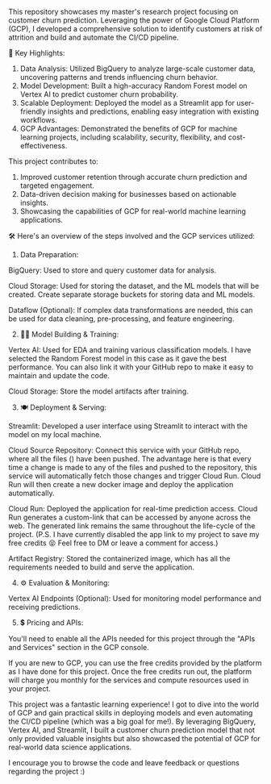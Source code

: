 This repository showcases my master's research project focusing on customer churn prediction. Leveraging the power of Google Cloud Platform (GCP), I developed a comprehensive solution to identify customers at risk of attrition and build and automate the CI/CD pipeline.

🌟 Key Highlights:
1. Data Analysis: Utilized BigQuery to analyze large-scale customer data, uncovering patterns and trends influencing churn behavior.
2. Model Development: Built a high-accuracy Random Forest model on Vertex AI to predict customer churn probability.
3. Scalable Deployment: Deployed the model as a Streamlit app for user-friendly insights and predictions, enabling easy integration with existing workflows.
4. GCP Advantages: Demonstrated the benefits of GCP for machine learning projects, including scalability, security, flexibility, and cost-effectiveness.

This project contributes to:
1. Improved customer retention through accurate churn prediction and targeted engagement.
2. Data-driven decision making for businesses based on actionable insights.
3. Showcasing the capabilities of GCP for real-world machine learning applications.



🛠️ Here's an overview of the steps involved and the GCP services utilized:

1. Data Preparation:

BigQuery: Used to store and query customer data for analysis.

Cloud Storage: Used for storing the dataset, and the ML models that will be created. Create separate storage buckets for storing data and ML models.

Dataflow (Optional): If complex data transformations are needed, this can be used for data cleaning, pre-processing, and feature engineering.

2. 🧑‍🚒️ Model Building & Training:

Vertex AI: Used for EDA and training various classification models. I have selected the Random Forest model in this case as it gave the best performance. You can also link it with your GitHub repo to make it easy to maintain and update the code.

Cloud Storage: Store the model artifacts after training.

3. 🍽 Deployment & Serving:

Streamlit: Developed a user interface using Streamlit to interact with the model on my local machine.

Cloud Source Repository: Connect this service with your GitHub repo, where all the files () have been pushed. The advantage here is that every time a change is made to any of the files and pushed to the repository, this service will automatically fetch those changes and trigger Cloud Run. Cloud Run will then create a new docker image and deploy the application automatically.

Cloud Run: Deployed the application for real-time prediction access. Cloud Run generates a custom-link that can be accessed by anyone across the web. The generated link remains the same throughout the life-cycle of the project. 
(P.S. I have currently disabled the app link to my project to save my free credits 😝 Feel free to DM or leave a comment for access.)

Artifact Registry: Stored the containerized image, which has all the requirements needed to build and serve the application.

4. ⚙️ Evaluation & Monitoring:

Vertex AI Endpoints (Optional): Used for monitoring model performance and receiving predictions.

5. 💲 Pricing and APIs:

You'll need to enable all the APIs needed for this project through the "APIs and Services" section in the GCP console.

If you are new to GCP, you can use the free credits provided by the platform as I have done for this project. Once the free credits run out, the platform will charge you monthly for the services and compute resources used in your project.



This project was a fantastic learning experience! I got to dive into the world of GCP and gain practical skills in deploying models and even automating the CI/CD pipeline (which was a big goal for me!). By leveraging BigQuery, Vertex AI, and Streamlit, I built a customer churn prediction model that not only provided valuable insights but also showcased the potential of GCP for real-world data science applications.

I encourage you to browse the code and leave feedback or questions regarding the project :)